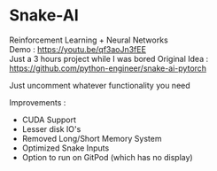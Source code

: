 # Snake-AI
Reinforcement Learning + Neural Networks \
Demo : https://youtu.be/qf3aoJn3fEE \
Just a 3 hours project while I was bored
Original Idea : https://github.com/python-engineer/snake-ai-pytorch 

Just uncomment whatever functionality you need 

Improvements :
- CUDA Support
- Lesser disk IO's
- Removed Long/Short Memory System
- Optimized Snake Inputs
- Option to run on GitPod (which has no display)
